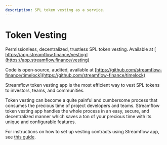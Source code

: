 ```yaml
---
description: SPL token vesting as a service.
---
```


# Token Vesting

Permissionless, decentralized, trustless SPL token vesting. Available at [ https://app.streamflow.finance/vesting](https://app.streamflow.finance/vesting)

Code is open-source, audited, available at [https://github.com/streamflow-finance/timelock](https://github.com/streamflow-finance/timelock)

Streamflow token vesting app is the most efficient way to vest SPL tokens to investors, teams, and communities.

Token vesting can become a quite painful and cumbersome process that consumes the precious time of project developers and teams. Streamflow token vesting app handles the whole process in an easy, secure, and decentralized manner which saves a ton of your precious time with its unique and configurable features.

For instructions on how to set up vesting contracts using Streamflow app, see [this guide](../help/tutorials/token-vesting-1.md).
